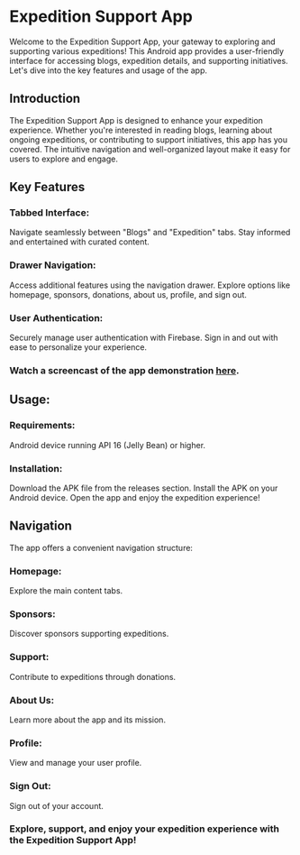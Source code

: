 # Expedition Support App
Welcome to the Expedition Support App, your gateway to exploring and supporting various expeditions! This Android app provides a user-friendly interface for accessing blogs, expedition details, and supporting initiatives. Let's dive into the key features and usage of the app.

## Introduction
The Expedition Support App is designed to enhance your expedition experience. Whether you're interested in reading blogs, learning about ongoing expeditions, or contributing to support initiatives, this app has you covered. The intuitive navigation and well-organized layout make it easy for users to explore and engage.

## Key Features
### Tabbed Interface: 
Navigate seamlessly between "Blogs" and "Expedition" tabs.
Stay informed and entertained with curated content.

### Drawer Navigation:
Access additional features using the navigation drawer.
Explore options like homepage, sponsors, donations, about us, profile, and sign out.

### User Authentication:
Securely manage user authentication with Firebase.
Sign in and out with ease to personalize your experience.

### Watch a screencast of the app demonstration [here](https://www.youtube.com/watch?v=TODRaGr7ieQ).

## Usage:

### Requirements:
Android device running API 16 (Jelly Bean) or higher.

### Installation:
Download the APK file from the releases section.
Install the APK on your Android device.
Open the app and enjoy the expedition experience!

## Navigation
The app offers a convenient navigation structure:

### Homepage: 
Explore the main content tabs.

### Sponsors: 
Discover sponsors supporting expeditions.

### Support: 
Contribute to expeditions through donations.

### About Us: 
Learn more about the app and its mission.

### Profile: 
View and manage your user profile.

### Sign Out:
Sign out of your account.

### Explore, support, and enjoy your expedition experience with the Expedition Support App!
